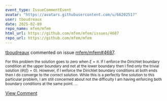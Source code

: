 ```yaml
---
event_type: IssueCommentEvent
avatar: "https://avatars.githubusercontent.com/u/6620251?"
user: tboudreaux
date: 2025-02-09
repo_name: mfem/mfem
html_url: https://github.com/mfem/mfem/issues/4687
repo_url: https://github.com/mfem/mfem
---
```


<a href='https://github.com/tboudreaux' target='_blank'>tboudreaux</a> commented on issue <a href='https://github.com/mfem/mfem/issues/4687' target='_blank'>mfem/mfem#4687</a>.

<small>For this problem the solution goes to zero when $\xi=\pi$. If I enforce the Dirichlet boundary condition at the upper boundary and not at the lower boundary then I find only the trivial solution ($\theta(\xi) = 0$). However, if I enforce the Dirichlet boundary conditions at both ends then I do converge to the correct solution. While this is a perfectly fine solution to this particular problem, I am still concerned about not the difficulty I am having enforcing both boundary conditions at the same point. ...</small>

<a href='https://github.com/mfem/mfem/issues/4687' target='_blank'>View Comment</a>